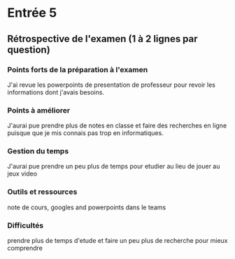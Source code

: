 # Entrée 5
## Rétrospective de l'examen (1 à 2 lignes par question)

### Points forts de la préparation à l'examen
J'ai revue les powerpoints de presentation de professeur pour revoir les informations dont j'avais besoins. 

### Points à améliorer
J'aurai pue prendre plus de notes en classe et faire des recherches en ligne puisque que je mis connais pas trop en informatiques.

### Gestion du temps
J'aurai pue prendre un peu plus de temps pour etudier au lieu de jouer au jeux video

### Outils et ressources
note de cours, googles and powerpoints dans le teams

### Difficultés
prendre plus de temps d'etude et faire un peu plus de recherche pour mieux comprendre


